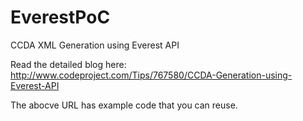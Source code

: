 # EverestPoC
CCDA XML Generation using Everest API

Read the detailed blog here: http://www.codeproject.com/Tips/767580/CCDA-Generation-using-Everest-API

The abocve URL has example code that you can reuse. 
